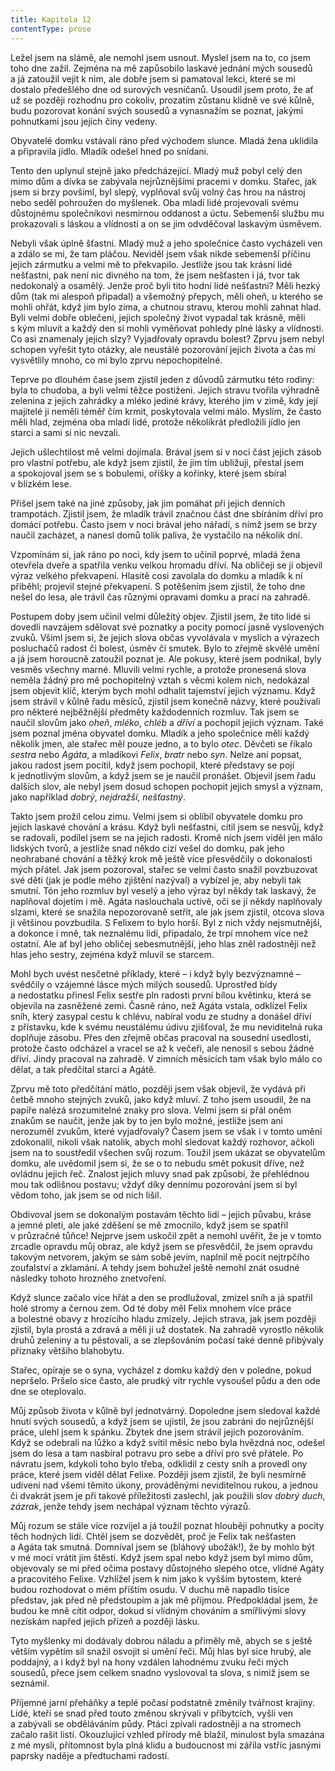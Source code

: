 ```yaml
---
title: Kapitola 12
contentType: prose
---
```


Ležel jsem na slámě, ale nemohl jsem usnout. Myslel jsem na to, co jsem toho dne zažil. Zejména na mě zapůsobilo laskavé jednání mých sousedů a já zatoužil vejít k nim, ale dobře jsem si pamatoval lekci, které se mi dostalo předešlého dne od surových vesničanů. Usoudil jsem proto, že ať už se později rozhodnu pro cokoliv, prozatím zůstanu klidně ve své kůlně, budu pozorovat konání svých sousedů a vynasnažím se poznat, jakými pohnutkami jsou jejich činy vedeny.

Obyvatelé domku vstávali ráno před východem slunce. Mladá žena uklidila a připravila jídlo. Mladík odešel hned po snídani.

Tento den uplynul stejně jako předcházející. Mladý muž pobyl celý den mimo dům a dívka se zabývala nejrůznějšími pracemi v domku. Stařec, jak jsem si brzy povšiml, byl slepý, vyplňoval svůj volný čas hrou na nástroj nebo seděl pohroužen do myšlenek. Oba mladí lidé projevovali svému důstojnému společníkovi nesmírnou oddanost a úctu. Sebemenší službu mu prokazovali s láskou a vlídností a on se jim odvděčoval laskavým úsměvem.

Nebyli však úplně šťastni. Mladý muž a jeho společnice často vycházeli ven a zdálo se mi, že tam pláčou. Neviděl jsem však nikde sebemenší příčinu jejich zármutku a velmi mě to překvapilo. Jestliže jsou tak krásní lidé nešťastni, pak není nic divného na tom, že jsem nešťasten i já, tvor tak nedokonalý a osamělý. Jenže proč byli tito hodní lidé nešťastni? Měli hezký dům (tak mi alespoň připadal) a všemožný přepych, měli oheň, u kterého se mohli ohřát, když jim bylo zima, a chutnou stravu, kterou mohli zahnat hlad. Byli velmi dobře oblečeni, jejich společný život vypadal tak krásně, měli s kým mluvit a každý den si mohli vyměňovat pohledy plné lásky a vlídnosti. Co asi znamenaly jejich slzy? Vyjadřovaly opravdu bolest? Zprvu jsem nebyl schopen vyřešit tyto otázky, ale neustálé pozorování jejich života a čas mi vysvětlily mnoho, co mi bylo zprvu nepochopitelné.

Teprve po dlouhém čase jsem zjistil jeden z důvodů zármutku této rodiny: byla to chudoba, a byli velmi těžce postiženi. Jejich stravu tvořila výhradně zelenina z jejich zahrádky a mléko jediné krávy, kterého jim v zimě, kdy její majitelé ji neměli téměř čím krmit, poskytovala velmi málo. Myslím, že často měli hlad, zejména oba mladí lidé, protože několikrát předložili jídlo jen starci a sami si nic nevzali.

Jejich ušlechtilost mě velmi dojímala. Brával jsem si v noci část jejich zásob pro vlastní potřebu, ale když jsem zjistil, že jim tím ubližuji, přestal jsem a spokojoval jsem se s bobulemi, oříšky a kořínky, které jsem sbíral v blízkém lese.

Přišel jsem také na jiné způsoby, jak jim pomáhat při jejich den­ních trampotách. Zjistil jsem, že mladík trávil značnou část dne sbíráním dříví pro domácí potřebu. Často jsem v noci brával jeho nářadí, s nímž jsem se brzy naučil zacházet, a nanesl domů tolik paliva, že vystačilo na několik dní.

Vzpomínám si, jak ráno po noci, kdy jsem to učinil poprvé, mladá žena otevřela dveře a spatřila venku velkou hromadu dříví. Na obličeji se jí objevil výraz velkého překvapení. Hlasitě cosi zavolala do domku a mladík k ní přiběhl; projevil stejné překvapení. S potěšením jsem zjistil, že toho dne nešel do lesa, ale trávil čas různými opravami domku a prací na zahradě.

Postupem doby jsem učinil velmi důležitý objev. Zjistil jsem, že tito lidé si dovedli navzájem sdělovat své poznatky a pocity pomocí jasně vyslovených zvuků. Všiml jsem si, že jejich slova občas vyvolávala v myslích a výrazech posluchačů radost či bolest, úsměv či smutek. Bylo to zřejmě skvělé umění a já jsem horoucně zatoužil poznat je. Ale pokusy, které jsem podnikal, byly vesměs všechny marné. Mluvili velmi rychle, a protože pronesená slova neměla žádný pro mě pochopitelný vztah s věcmi kolem nich, nedokázal jsem objevit klíč, kterým bych mohl odhalit tajemství jejich významu. Když jsem strávil v kůlně řadu měsíců, zjistil jsem konečně názvy, které používali pro některé nejběžnější předměty každodenních rozmluv. Tak jsem se naučil slovům jako _oheň_, _mléko_, _chléb_ a _dříví_ a pochopil jejich význam. Také jsem poznal jména obyvatel domku. Mladík a jeho společnice měli každý několik jmen, ale stařec měl pouze jedno, a to bylo _otec_. Děvčeti se říkalo _sestra_ nebo _Agáta_, a mladíkovi _Felix_, _bratr_ nebo _syn_. Nelze ani popsat, jakou radost jsem pocítil, když jsem pochopil, které představy se pojí k jednotlivým slovům, a když jsem se je naučil pronášet. Objevil jsem řadu dalších slov, ale nebyl jsem dosud schopen pochopit jejich smysl a význam, jako například _dobrý_, _nejdražší_, _nešťastný_.

Takto jsem prožil celou zimu. Velmi jsem si oblíbil obyvatele domku pro jejich laskavé chování a krásu. Když byli nešťastni, cítil jsem se nesvůj, když se radovali, podílel jsem se na jejich radosti. Kromě nich jsem viděl jen málo lidských tvorů, a jestliže snad někdo cizí vešel do domku, pak jeho neohrabané chování a těžký krok mě ještě více přesvědčily o dokonalosti mých přátel. Jak jsem pozoroval, stařec se velmi často snažil povzbuzovat své děti (jak je podle mého zjištění nazýval) a vybízel je, aby nebyli tak smutní. Tón jeho rozmluv byl veselý a jeho výraz byl někdy tak laskavý, že naplňoval dojetím i mě. Agáta naslouchala uctivě, oči se jí někdy naplňovaly slzami, které se snažila nepozorovaně setřít, ale jak jsem zjistil, otcova slova ji většinou povzbudila. S Felixem to bylo horší. Byl z nich vždy nejsmutnější, a dokonce i mně, tak neznalému lidí, připadalo, že trpí mnohem více než ostatní. Ale ať byl jeho obličej sebesmutnější, jeho hlas zněl radostněji než hlas jeho sestry, zejména když mluvil se starcem.

Mohl bych uvést nesčetné příklady, které – i když byly bezvýznamné – svědčily o vzájemné lásce mých milých sousedů. Upro­střed bídy a nedostatku přinesl Felix sestře pln radosti první bílou květinku, která se objevila na zasněžené zemi. Časně ráno, než Agáta vstala, odklízel Felix sníh, který zasypal cestu k chlévu, nabíral vodu ze studny a donášel dříví z přístavku, kde k svému neustálému údivu zjišťoval, že mu neviditelná ruka doplňuje zásobu. Přes den zřejmě občas pracoval na sousední usedlosti, protože často odcházel a vracel se až k večeři, ale nenosil s sebou žádné dříví. Jindy pracoval na zahradě. V zimních měsících tam však bylo málo co dělat, a tak předčítal starci a Agátě.

Zprvu mě toto předčítání mátlo, později jsem však objevil, že vydává při četbě mnoho stejných zvuků, jako když mluví. Z toho jsem usoudil, že na papíře nalézá srozumitelné znaky pro slova. Velmi jsem si přál oněm znakům se naučit, jenže jak by to jen bylo možné, jestliže jsem ani nerozuměl zvukům, které vyjadřovaly? Časem jsem se však i v tomto umění zdokonalil, nikoli však natolik, abych mohl sledovat každý rozhovor, ačkoli jsem na to soustředil všechen svůj rozum. Toužil jsem ukázat se obyvatelům domku, ale uvědomil jsem si, že se o to nebudu smět pokusit dříve, než ovládnu jejich řeč. Znalost jejich mluvy snad pak způsobí, že přehlédnou mou tak odlišnou postavu; vždyť díky dennímu pozorování jsem si byl vědom toho, jak jsem se od nich lišil.

Obdivoval jsem se dokonalým postavám těchto lidí – jejich půvabu, kráse a jemné pleti, ale jaké zděšení se mě zmocnilo, když jsem se spatřil v průzračné tůňce! Nejprve jsem uskočil zpět a nemohl uvěřit, že je v tomto zrcadle opravdu můj obraz, ale když jsem se přesvědčil, že jsem opravdu takovým netvorem, jakým se sám sobě jevím, naplnil mě pocit nejtrpčího zoufalství a zklamání. A tehdy jsem bohužel ještě nemohl znát osudné následky tohoto hrozného znetvoření.

Když slunce začalo více hřát a den se prodlužoval, zmizel sníh a já spatřil holé stromy a černou zem. Od té doby měl Felix mnohem více práce a bolestné obavy z hrozícího hladu zmizely. Jejich strava, jak jsem později zjistil, byla prostá a zdravá a měli jí už dostatek. Na zahradě vyrostlo několik druhů zeleniny a tu pěstovali, a se zlepšováním počasí také denně přibývaly příznaky většího blahobytu.

Stařec, opíraje se o syna, vycházel z domku každý den v poledne, pokud nepršelo. Pršelo sice často, ale prudký vítr rychle vysoušel půdu a den ode dne se oteplovalo.

Můj způsob života v kůlně byl jednotvárný. Dopoledne jsem sledoval každé hnutí svých sousedů, a když jsem se ujistil, že jsou zabráni do nejrůznější práce, ulehl jsem k spánku. Zbytek dne jsem strávil jejich pozorováním. Když se odebrali na lůžko a když svítil měsíc nebo byla hvězdná noc, odešel jsem do lesa a tam nasbíral potravu pro sebe a dříví pro své přátele. Po návratu jsem, kdykoli toho bylo třeba, odklidil z cesty sníh a provedl ony práce, které jsem viděl dělat Felixe. Později jsem zjistil, že byli nesmírně udiveni nad všemi těmito úkony, prováděnými neviditelnou rukou, a jednou či dvakrát jsem je při takové příležitosti zaslechl, jak použili slov _dobrý duch_, _zázrak_, jenže tehdy jsem nechápal význam těchto výrazů.

Můj rozum se stále více rozvíjel a já toužil poznat hlouběji pohnutky a pocity těch hodných lidí. Chtěl jsem se dozvědět, proč je Felix tak nešťasten a Agáta tak smutná. Domníval jsem se (bláhový ubožák!), že by mohlo být v mé moci vrátit jim štěstí. Když jsem spal nebo když jsem byl mimo dům, objevovaly se mi před očima postavy důstojného slepého otce, vlídné Agáty a pracovitého Felixe. Vzhlížel jsem k nim jako k vyšším bytostem, které budou rozhodovat o mém příštím osudu. V duchu mě napadlo tisíce představ, jak před ně předstoupím a jak mě přijmou. Předpokládal jsem, že budou ke mně cítit odpor, dokud si vlídným chováním a smířlivými slovy nezískám napřed jejich přízeň a později lásku.

Tyto myšlenky mi dodávaly dobrou náladu a přiměly mě, abych se s ještě větším vypětím sil snažil osvojit si umění řeči. Můj hlas byl sice hrubý, ale poddajný, a i když byl na hony vzdálen lahodnému zvuku řeči mých sousedů, přece jsem celkem snadno vyslovoval ta slova, s nimiž jsem se seznámil.

Příjemné jarní přeháňky a teplé počasí podstatně změnily tvářnost krajiny. Lidé, kteří se snad před touto změnou skrývali v příbytcích, vyšli ven a zabývali se obděláváním půdy. Ptáci zpívali radostněji a na stromech začalo rašit listí. Okouzlující vzhled přírody mě blažil, minulost byla smazána z mé mysli, přítomnost byla plná klidu a budoucnost mi zářila vstříc jasnými paprsky naděje a předtuchami radostí.
